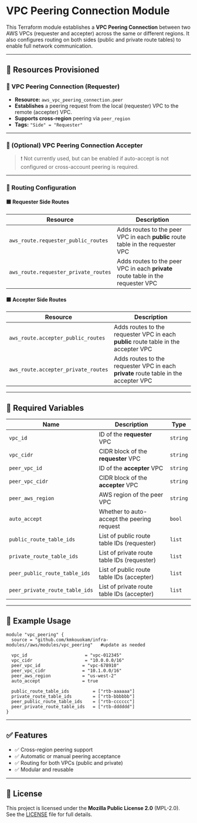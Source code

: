 # VPC Peering Connection Module

This Terraform module establishes a **VPC Peering Connection** between two AWS VPCs (requester and accepter) across the same or different regions. It also configures routing on both sides (public and private route tables) to enable full network communication.

---

## 🔁 Resources Provisioned

### 🔷 VPC Peering Connection (Requester)
- **Resource:** `aws_vpc_peering_connection.peer`
- **Establishes** a peering request from the local (requester) VPC to the remote (accepter) VPC.
- **Supports cross-region** peering via `peer_region`
- **Tags:** `"Side" = "Requester"`

---

### 🔁 (Optional) VPC Peering Connection Accepter
> ❗ Not currently used, but can be enabled if auto-accept is not configured or cross-account peering is required.
<!-- Uncomment in `main.tf` to use `aws_vpc_peering_connection_accepter.peer` -->

---

### 📡 Routing Configuration

#### 🟦 Requester Side Routes

| Resource | Description |
|----------|-------------|
| `aws_route.requester_public_routes`  | Adds routes to the peer VPC in each **public** route table in the requester VPC |
| `aws_route.requester_private_routes` | Adds routes to the peer VPC in each **private** route table in the requester VPC |

#### 🟩 Accepter Side Routes

| Resource | Description |
|----------|-------------|
| `aws_route.accepter_public_routes`  | Adds routes to the requester VPC in each **public** route table in the accepter VPC |
| `aws_route.accepter_private_routes` | Adds routes to the requester VPC in each **private** route table in the accepter VPC |

---

## 📌 Required Variables

| Name                        | Description                                 | Type     |
|-----------------------------|---------------------------------------------|----------|
| `vpc_id`                    | ID of the **requester** VPC                 | `string` |
| `vpc_cidr`                  | CIDR block of the **requester** VPC         | `string` |
| `peer_vpc_id`              | ID of the **accepter** VPC                  | `string` |
| `peer_vpc_cidr`            | CIDR block of the **accepter** VPC          | `string` |
| `peer_aws_region`          | AWS region of the peer VPC                  | `string` |
| `auto_accept`              | Whether to auto-accept the peering request  | `bool`   |
| `public_route_table_ids`   | List of public route table IDs (requester)  | `list`   |
| `private_route_table_ids`  | List of private route table IDs (requester) | `list`   |
| `peer_public_route_table_ids`   | List of public route table IDs (accepter)  | `list`   |
| `peer_private_route_table_ids`  | List of private route table IDs (accepter) | `list`   |

---

## 🚀 Example Usage

```hcl
module "vpc_peering" {
  source = "github.com/kmkouokam/infra-modules//aws/modules/vpc_peering"   #update as needed

  vpc_id                      = "vpc-012345"
  vpc_cidr                    = "10.0.0.0/16"
  peer_vpc_id                = "vpc-678910"
  peer_vpc_cidr              = "10.1.0.0/16"
  peer_aws_region            = "us-west-2"
  auto_accept                = true

  public_route_table_ids         = ["rtb-aaaaaa"]
  private_route_table_ids        = ["rtb-bbbbbb"]
  peer_public_route_table_ids    = ["rtb-cccccc"]
  peer_private_route_table_ids   = ["rtb-dddddd"]
}
```

---

## ✅ Features

- ✅ Cross-region peering support
- ✅ Automatic or manual peering acceptance
- ✅ Routing for both VPCs (public and private)
- ✅ Modular and reusable

---

## 📄 License

This project is licensed under the **Mozilla Public License 2.0** (MPL-2.0).  
See the [LICENSE](./LICENSE) file for full details.
